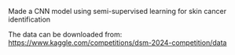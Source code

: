 Made a CNN model using semi-supervised learning for skin cancer identification

The data can be downloaded from:
https://www.kaggle.com/competitions/dsm-2024-competition/data
